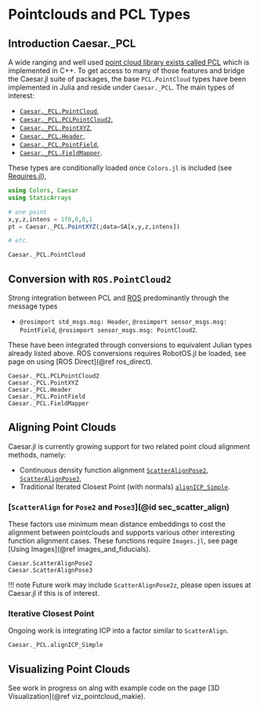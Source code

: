 # Pointclouds and PCL Types

## Introduction Caesar._PCL

A wide ranging and well used [point cloud library exists called PCL](https://pointclouds.org/) which is implemented in C++.  To get access to many of those features and bridge the Caesar.jl suite of packages, the base `PCL.PointCloud` types have been implemented in Julia and reside under `Caesar._PCL`.  The main types of interest:
- [`Caesar._PCL.PointCloud`](@ref),
- [`Caesar._PCL.PCLPointCloud2`](@ref),
- [`Caesar._PCL.PointXYZ`](@ref),
- [`Caesar._PCL.Header`](@ref),
- [`Caesar._PCL.PointField`](@ref),
- [`Caesar._PCL.FieldMapper`](@ref).

These types are conditionally loaded once `Colors.jl` is included (see [Requires.jl](https://github.com/JuliaPackaging/Requires.jl)),
```julia
using Colors, Caesar
using StaticArrays

# one point
x,y,z,intens = 1f0,0,0,1
pt = Caesar._PCL.PointXYZ(;data=SA[x,y,z,intens])

# etc.
```

```@docs
Caesar._PCL.PointCloud
```

## Conversion with `ROS.PointCloud2`

Strong integration between PCL and [ROS](http://www.ros.org) predominantly through the message types
- `@rosimport std_msgs.msg: Header`, `@rosimport sensor_msgs.msg: PointField`, `@rosimport sensor_msgs.msg: PointCloud2`.

These have been integrated through conversions to equivalent Julian types already listed above.  ROS conversions requires RobotOS.jl be loaded, see page on using [ROS Direct](@ref ros_direct).

```@docs
Caesar._PCL.PCLPointCloud2
Caesar._PCL.PointXYZ
Caesar._PCL.Header
Caesar._PCL.PointField
Caesar._PCL.FieldMapper
```

## Aligning Point Clouds

Caesar.jl is currently growing support for two related point cloud alignment methods, namely:
- Continuous density function alignment [`ScatterAlignPose2`](@ref), [`ScatterAlignPose3`](@ref),
- Traditional Iterated Closest Point (with normals) [`alignICP_Simple`](@ref).

### [`ScatterAlign` for `Pose2` and `Pose3`](@id sec_scatter_align)

These factors use minimum mean distance embeddings to cost the alignment between pointclouds and supports various other interesting function alignment cases.  These functions require `Images.jl`, see page [Using Images](@ref images_and_fiducials).

```@docs
Caesar.ScatterAlignPose2
Caesar.ScatterAlignPose3
```

!!! note
    Future work may include `ScatterAlignPose2z`, please open issues at Caesar.jl if this is of interest.

### Iterative Closest Point

Ongoing work is integrating ICP into a factor similar to `ScatterAlign`.

```@docs
Caesar._PCL.alignICP_Simple
```

## Visualizing Point Clouds

See work in progress on alng with example code on the page [3D Visualization](@ref viz_pointcloud_makie).
